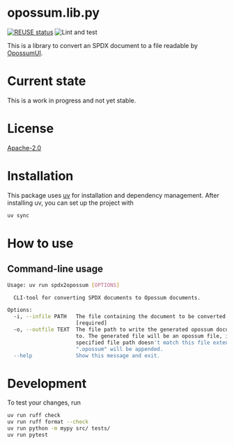<!--
SPDX-FileCopyrightText: TNG Technology Consulting GmbH <https://www.tngtech.com>

SPDX-License-Identifier: Apache-2.0
-->

# opossum.lib.py

[![REUSE status](https://api.reuse.software/badge/git.fsfe.org/reuse/api)](https://api.reuse.software/info/git.fsfe.org/reuse/api)
![Lint and test](https://github.com/opossum-tool/opossum.lib.py/actions/workflows/lint_and_run_tests.yml/badge.svg)

This is a library to convert an SPDX document to a file readable by [OpossumUI](https://github.com/opossum-tool/OpossumUI/).

# Current state

This is a work in progress and not yet stable.

# License

[Apache-2.0](LICENSE)

# Installation

This package uses [uv](https://docs.astral.sh/uv/) for installation and dependency management.
After installing uv, you can set up the project with

```bash
uv sync
```

# How to use

## Command-line usage

```bash
Usage: uv run spdx2opossum [OPTIONS]

  CLI-tool for converting SPDX documents to Opossum documents.

Options:
  -i, --infile PATH   The file containing the document to be converted.
                      [required]
  -o, --outfile TEXT  The file path to write the generated opossum document
                      to. The generated file will be an opossum file, if the
                      specified file path doesn't match this file extension
                      ".opossum" will be appended.
  --help              Show this message and exit.

```

# Development

To test your changes, run

```bash
uv run ruff check
uv run ruff format --check
uv run python -m mypy src/ tests/
uv run pytest
```
